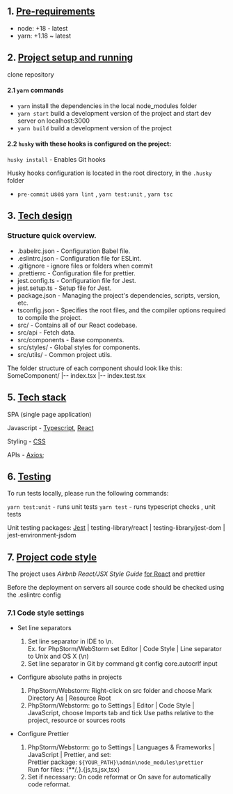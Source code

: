 ## 1. [Pre-requirements](#1-pre-requirements)
- node: +18 - latest
- yarn: +1.18 ~ latest
## 2. [Project setup and running](#2-project-setup-and-running)
clone repository
#### 2.1 `yarn` commands
- `yarn` install the dependencies in the local node_modules folder
- `yarn start` build a development version of the project and start dev server on localhost:3000
- `yarn build` build a development version of the project

#### 2.2 `husky` with these hooks is configured on the project:
`husky install` - Enables Git hooks

Husky hooks configuration is located in the root directory, in the `.husky` folder
- `pre-commit` uses `yarn lint` , `yarn test:unit` , `yarn tsc`
## 3. [Tech design](#4-tech-design)

### Structure quick overview.
- .babelrc.json - Configuration Babel file.
- .eslintrc.json - Configuration file for ESLint.
- .gitignore - ignore files or folders when commit
- .prettierrc - Configuration file for prettier.
- jest.config.ts - Configuration file for Jest.
- jest.setup.ts - Setup file for Jest.
- package.json - Managing the project's dependencies, scripts, version, etc.
- tsconfig.json - Specifies the root files, and the compiler options required to compile the project.
- src/ - Contains all of our React codebase.
- src/api - Fetch data.
- src/components - Base components.
- src/styles/ - Global styles for components.
- src/utils/ - Common project utils.

The folder structure of each component should look like this:
SomeComponent/
|-- index.tsx
|-- index.test.tsx
## 5. [Tech stack](#5-tech-stack)

SPA (single page application)

Javascript - [Typescript](https://www.typescriptlang.org/), [React](https://react.dev/)

Styling - [CSS](https://www.w3schools.com/css/)

APIs - [Axios](https://www.npmjs.com/package/axios);

## 6. [Testing](#6-testing)

To run tests locally, please run the following commands:

`yarn test:unit` - runs unit tests
`yarn test` - runs typescript checks , unit tests

Unit testing
packages: [Jest](https://jestjs.io/) | testing-library/react | testing-library/jest-dom | jest-environment-jsdom
## 7. [Project code style](#7-project-code-style)

The project uses _Airbnb React/JSX Style Guide_ [for React](https://airbnb.io/javascript/react/) and prettier

Before the deployment on servers all source code should be checked using the .eslintrc config

### 7.1 Code style settings

- Set line separators
    1. Set line separator in IDE to \n.\
       Ex. for PhpStorm/WebStorm set Editor | Code Style | Line separator to Unix and OS X (\n)
    2. Set line separator in Git by command git config core.autocrlf input

- Configure absolute paths in projects
    1. PhpStorm/Webstorm: Right-click on src folder and choose Mark Directory As | Resource Root
    2. PhpStorm/Webstorm: go to Settings | Editor | Code Style | JavaScript, choose Imports tab and tick Use paths relative to the project, resource or sources roots

- Configure Prettier
    1. PhpStorm/Webstorm: go to Settings | Languages & Frameworks | JavaScript | Prettier, and set:\
       Prettier package: `${YOUR_PATH}\admin\node_modules\prettier`\
       Run for files: {**/*,*}.{js,ts,jsx,tsx}
    2. Set if necessary: On code reformat or On save for automatically code reformat.
